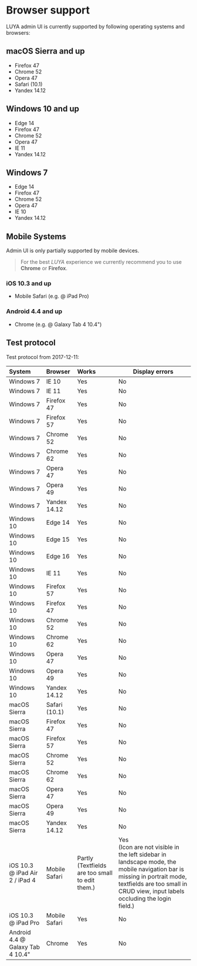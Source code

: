 # Browser support

LUYA admin UI is currently supported by following operating systems and browsers:

## macOS Sierra and up

+ Firefox 47
+ Chrome 52
+ Opera 47
+ Safari (10.1)
+ Yandex 14.12

## Windows 10 and up

+ Edge 14
+ Firefox 47
+ Chrome 52
+ Opera 47
+ IE 11
+ Yandex 14.12

## Windows 7

+ Edge 14
+ Firefox 47
+ Chrome 52
+ Opera 47
+ IE 10
+ Yandex 14.12

## Mobile Systems

Admin UI is only partially supported by mobile devices.

> For the best *LUYA* experience we currently recommend you to use **Chrome** or **Firefox**.

### iOS 10.3 and up

+ Mobile Safari (e.g. @ iPad Pro)

### Android 4.4 and up

+ Chrome (e.g. @ Galaxy Tab 4 10.4")

## Test protocol

Test protocol from 2017-12-11:

| System      | Browser   | Works      | Display errors |
|:------------|:----------|:-----------|----------------|
|Windows 7    |IE 10    |Yes    |No
|Windows 7    |IE 11    |Yes    |No
|Windows 7    |Firefox 47    |Yes    |No
|Windows 7    |Firefox 57    |Yes    |No
|Windows 7    |Chrome 52    |Yes    |No
|Windows 7    |Chrome 62    |Yes    |No
|Windows 7    |Opera 47    |Yes    |No
|Windows 7    |Opera 49    |Yes    |No
|Windows 7    |Yandex 14.12    |Yes    |No
|Windows 10   |Edge 14    |Yes    |No
|Windows 10   |Edge 15    |Yes    |No
|Windows 10   |Edge 16    | Yes    |No
|Windows 10   |IE 11    |Yes    |No
|Windows 10   |Firefox 57    |Yes    |No
|Windows 10   |Firefox 47    |Yes    |No
|Windows 10   |Chrome 52    |Yes    |No
|Windows 10   |Chrome 62    |Yes    |No
|Windows 10   |Opera 47    |Yes    |No
|Windows 10   |Opera 49    |Yes    |No
|Windows 10   |Yandex 14.12    |Yes    |No
|macOS Sierra |Safari (10.1)    |Yes    |No
|macOS Sierra |Firefox 47    |Yes    |No
|macOS Sierra |Firefox 57    |Yes    |No
|macOS Sierra |Chrome 52    |Yes    |No
|macOS Sierra |Chrome 62    |Yes    |No
|macOS Sierra |Opera 47    |Yes    |No
|macOS Sierra |Opera 49    |Yes    |No
|macOS Sierra |Yandex 14.12    |Yes    |No
|iOS 10.3 @ iPad Air 2 / iPad 4 |Mobile Safari   |Partly<br>(Textfields are too small to edit them.) |Yes<br>(Icon are not visible in the left sidebar in landscape mode, the mobile navigation bar is missing in portrait mode, textfields are too small in CRUD view, input labels occluding the login field.)
|iOS 10.3 @ iPad Pro |Mobile Safari    |Yes  |No
|Android 4.4 @ Galaxy Tab 4 10.4" |Chrome |Yes  |No
